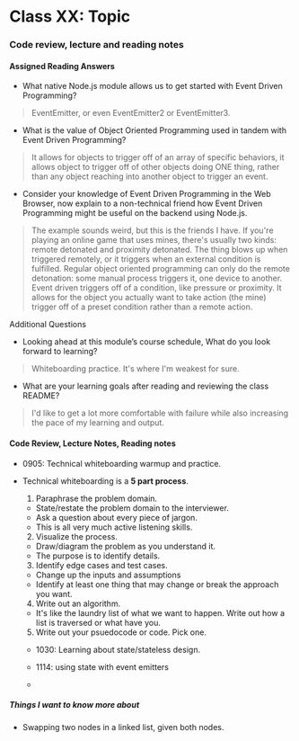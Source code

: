 # Class XX: Topic

### Code review, lecture and reading notes


#### Assigned Reading Answers

- What native Node.js module allows us to get started with Event Driven Programming?

> EventEmitter, or even EventEmitter2 or EventEmitter3.

- What is the value of Object Oriented Programming used in tandem with Event Driven Programming?

> It allows for objects to trigger off of an array of specific behaviors, it allows object to trigger off of other objects doing ONE thing, rather than any object reaching into another object to trigger an event.  

- Consider your knowledge of Event Driven Programming in the Web Browser, now explain to a non-technical friend how Event Driven Programming might be useful on the backend using Node.js.

> The example sounds weird, but this is the friends I have.  If you're playing an online game that uses mines, there's usually two kinds: remote detonated and proximity detonated.  The thing blows up when triggered remotely, or it triggers when an external condition is fulfilled.  Regular object oriented programming can only do the remote detonation: some manual process triggers it, one device to another.  Event driven triggers off of a condition, like pressure or proximity.  It allows for the object you actually want to take action (the mine) trigger off of a preset condition rather than a remote action.

Additional Questions

- Looking ahead at this module’s course schedule, What do you look forward to learning?

> Whiteboarding practice.  It's where I'm weakest for sure.

- What are your learning goals after reading and reviewing the class README?

> I'd like to get a lot more comfortable with failure while also increasing the pace of my learning and output.

#### Code Review, Lecture Notes, Reading notes

- 0905: Technical whiteboarding warmup and practice.

- Technical whiteboarding is a **5 part process**.
  1. Paraphrase the problem domain.
    - State/restate the problem domain to the interviewer.
    - Ask a question about every piece of jargon.
    - This is all very much active listening skills.
  2. Visualize the process.
    - Draw/diagram the problem as you understand it.
    - The purpose is to identify details.
  3. Identify edge cases and test cases.
    - Change up the inputs and assumptions
    - Identify at least one thing that may change or break the approach you want.
  4. Write out an algorithm.
    - It's like the laundry list of what we want to happen.  Write out how a list is traversed or what have you.
  5. Write out your psuedocode or code.  Pick one.

  - 1030: Learning about state/stateless design.  

  - 1114: using state with event emitters

  - 

##### Things I want to know more about

- Swapping two nodes in a linked list, given both nodes.
